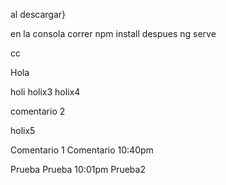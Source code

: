 al descargar}

en la consola correr   npm install 
despues ng serve


cc

Hola

holi
holix3
holix4

comentario 2

holix5

Comentario 1
Comentario 10:40pm

Prueba
Prueba 10:01pm
Prueba2
